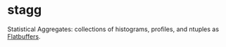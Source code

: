 # stagg

Statistical Aggregates: collections of histograms, profiles, and ntuples as [Flatbuffers](http://google.github.io/flatbuffers/).
